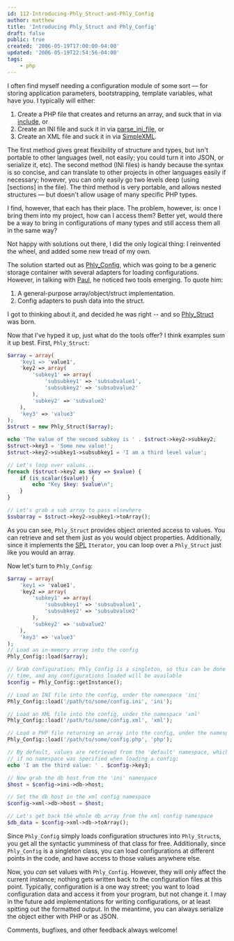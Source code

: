 ```yaml
---
id: 112-Introducing-Phly_Struct-and-Phly_Config
author: matthew
title: 'Introducing Phly_Struct and Phly_Config'
draft: false
public: true
created: '2006-05-19T17:00:00-04:00'
updated: '2006-05-19T22:54:56-04:00'
tags:
    - php
---
```

I often find myself needing a configuration module of some sort — for storing application parameters, bootstrapping, template variables, what have you. I typically will either:

1. Create a PHP file that creates and returns an array, and suck that in via [include](http://www.php.net/include), or
2. Create an INI file and suck it in via [parse_ini_file](http://www.php.net/parse_ini_file), or
3. Create an XML file and suck it in via [SimpleXML](http://www.php.net/simplexml).

The first method gives great flexibility of structure and types, but isn't portable to other languages (well, not easily; you could turn it into JSON, or serialize it, etc). The second method (INI files) is handy because the syntax is so concise, and can translate to other projects in other languages easily if necessary; however, you can only easily go two levels deep (using [sections] in the file). The third method is very portable, and allows nested structures — but doesn't allow usage of many specific PHP types.

I find, however, that each has their place. The problem, however, is: once I bring them into my project, how can I access them? Better yet, would there be a way to bring in configurations of many types and still access them all in the same way?

Not happy with solutions out there, I did the only logical thing: I reinvented the wheel, and added some new tread of my own.

<!--- EXTENDED -->

The solution started out as [Phly_Config](http://weierophinney.net/phly/index.php?package=Phly_Config), which was going to be a generic storage container with several adapters for loading configurations. However, in talking with [Paul](http://paul-m-jones.com/blog/), he noticed two tools emerging. To quote him:

1. A general-purpose array/object/struct implementation.
2. Config adapters to push data into the struct.

I got to thinking about it, and decided he was right -- and so [Phly_Struct](http://weierophinney.net/phly/index.php?package=Phly_Struct) was born.

Now that I've hyped it up, just what do the tools offer? I think examples sum it up best. First, `Phly_Struct`:

```php
$array = array(
    'key1 => 'value1',
    'key2 => array(
        'subkey1' => array(
            'subsubkey1' => 'subsubvalue1',
            'subsubkey2' => 'subsubvalue2'
        ),
        'subkey2' => 'subvalue2'
    ),
    'key3' => 'value3'
);
$struct = new Phly_Struct($array);

echo 'The value of the second subkey is ' . $struct->key2->subkey2;
$struct->key3 = 'Some new value!';
$struct->key2->subkey1->subsubkey1 = 'I am a third level value';

// Let's loop over values...
foreach ($struct->key2 as $key => $value) {
    if (is_scalar($value)) {
        echo "Key $key: $value\n";
    }
}

// Let's grab a sub array to pass elsewhere
$subarray = $struct->key2->subkey1->toArray();
```

As you can see, `Phly_Struct` provides object oriented access to values. You can retrieve and set them just as you would object properties. Additionally, since it implements the [SPL](http://www.php.net/spl) `Iterator`, you can loop over a `Phly_Struct` just like you would an array.

Now let's turn to `Phly_Config`:

```php
$array = array(
    'key1 => 'value1',
    'key2 => array(
        'subkey1' => array(
            'subsubkey1' => 'subsubvalue1',
            'subsubkey2' => 'subsubvalue2'
        ),
        'subkey2' => 'subvalue2'
    ),
    'key3' => 'value3'
);
// Load an in-memory array into the config
Phly_Config::load($array);

// Grab configuration; Phly_Config is a singleton, so this can be done at any
// time, and any configurations loaded will be available
$config = Phly_Config::getInstance();

// Load an INI file into the config, under the namespace 'ini'
Phly_Config::load('/path/to/some/config.ini', 'ini');

// Load an XML file into the config, under the namespace 'xml'
Phly_Config::load('/path/to/some/config.xml', 'xml');

// Load a PHP file returning an array into the config, under the namespace 'php'
Phly_Config::load('/path/to/some/config.php', 'php');

// By default, values are retrieved from the 'default' namespace, which is used
// if no namespace was specified when loading a config:
echo 'I am the third value: ' . $config->key3;

// Now grab the db host from the 'ini' namespace
$host = $config->ini->db->host;

// Set the db host in the xml config namespace
$config->xml->db->host = $host;

// Let's get back the whole db array from the xml config namespace
$db_data = $config->xml->db->toArray();
```

Since `Phly_Config` simply loads configuration structures into `Phly_Struct`s, you get all the syntactic yumminess of that class for free. Additionally, since `Phly_Config` is a singleton class, you can load configurations at different points in the code, and have access to those values anywhere else.

Now, you *can* set values with `Phly_Config`. However, they will only affect the current instance; nothing gets written back to the configuration files at this point. Typically, configuration is a one way street; you want to load configuration data and access it from your program, but not change it. I may in the future add implementations for writing configurations, or at least spitting out the formatted output. In the meantime, you can always serialize the object either with PHP or as JSON.

Comments, bugfixes, and other feedback always welcome!
